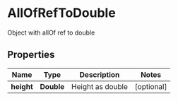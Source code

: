 

# AllOfRefToDouble

Object with allOf ref to double

## Properties

| Name | Type | Description | Notes |
|------------ | ------------- | ------------- | -------------|
|**height** | **Double** | Height as double |  [optional] |



